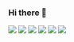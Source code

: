 ### Hi there 👋

<img src="https://img.shields.io/badge/Photoshop-30363d?style=for-the-badge&logo=Adobe%20Photoshop&logoColor=#31A8FF"/> <img src="https://img.shields.io/badge/Illustrator-30363d?style=for-the-badge&logo=Adobe%20Illustrator&logoColor=#FF9A00"/> <img src="https://img.shields.io/badge/HTML-30363d?style=for-the-badge&logo=HTML5&logoColor=#E34F26"/> <img src="https://img.shields.io/badge/Python-30363d?style=for-the-badge&logo=Python&logoColor=#3776AB"/> 
<img src="https://img.shields.io/badge/GitHub-30363d?style=for-the-badge&logo=GitHub&logoColor=#181717"/>
<img src="https://img.shields.io/badge/Zennoposter-30363d?style=for-the-badge"/> 
